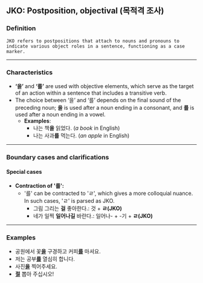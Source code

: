 ## JKO: Postposition, objectival (목적격 조사)

### Definition
    JKO refers to postpositions that attach to nouns and pronouns to indicate various object roles in a sentence, functioning as a case marker.

---

### Characteristics
- **‘을’** and **‘를’** are used with objective elements, which serve as the target of an action within a sentence that includes a transitive verb.  
- The choice between ‘을’ and ‘를’ depends on the final sound of the preceding noun; **을** is used after a noun ending in a consonant, and **를** is used after a noun ending in a vowel.  
  - **Examples**:
    - 나는 책**을** 읽었다. (*a book* in English)  
    - 나는 사과**를** 먹는다. (*an apple* in English)  

---

### Boundary cases and clarifications  

#### Special cases  
- **Contraction of '를':**  
  - '를' can be contracted to 'ㄹ', which gives a more colloquial nuance. In such cases, 'ㄹ' is parsed as JKO.  
    - 그림 그리는 **걸** 좋아한다.: 것 + **ㄹ(JKO)**  
    - 네가 일찍 **일어나길** 바란다.: 일어나- + -기 + **ㄹ(JKO)**  

---

### Examples  
- 공원에서 꽃<ins>**을**</ins> 구경하고 커피<ins>**를**</ins> 마셔요.  
- 저는 공부<ins>**를**</ins> 열심히 합니다.  
- 사진<ins>**을**</ins> 찍어주세요.  
- <ins>**절**</ins> 뽑아 주십시오!  